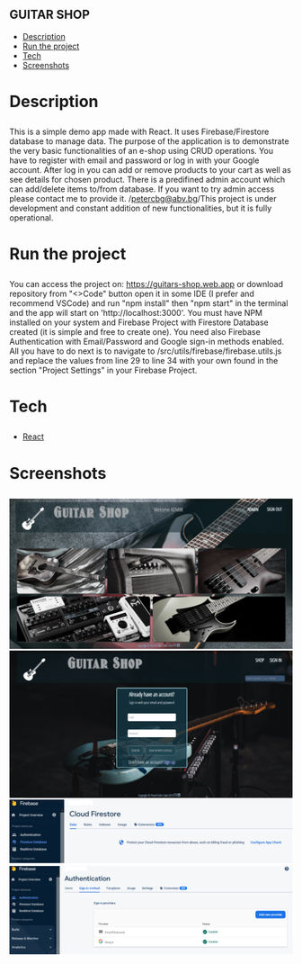## GUITAR SHOP 

- <a href="#description">Description</a>
- <a href="#run-app">Run the project</a>
- <a href="#tech">Tech</a>
- <a href="#screens">Screenshots</a>


# <p id="description">Description</p>

This is a simple demo app made with React. It uses Firebase/Firestore database to manage data.
The purpose of the application is to demonstrate the very basic functionalities of an e-shop using CRUD operations.
You have to register with email and password or log in with your Google account. After log in you can
add or remove products to your cart as well as see details for chosen product. There is a predifined
admin account which can add/delete items to/from database. If you want to try admin access please 
contact me to provide it. /petercbg@abv.bg/This project is under development and constant addition
of new functionalities, but it is fully operational.

# <p id="run-app">Run the project</p>

You can access the project on: https://guitars-shop.web.app
                    or
download repository from "<>Code" button open it in some IDE (I prefer and recommend VSCode) and run "npm install" then "npm start" in the terminal and the app will start on 'http://localhost:3000'.  You must have NPM installed on your system and Firebase Project with Firestore Database created (it is simple and free to create one). You need also Firebase Authentication with Email/Password and Google sign-in methods enabled.
All you have to do next is to navigate to /src/utils/firebase/firebase.utils.js and replace 
the values ​​from line 29 to line 34 with your own found in the section "Project Settings" in your Firebase Project.

# <p id="tech">Tech</p>

- <a href="https://react.dev/">React</a>

# <p id="screens">Screenshots</p>

![Home page](home.png)
![Signin page](signin-up-page.png)
![Cloud firestore](firestore.png)
![Authentication](auth.png)